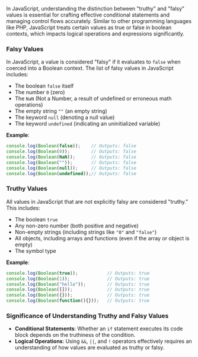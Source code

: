 In JavaScript, understanding the distinction between "truthy" and "falsy" values is essential for crafting effective conditional statements and managing control flows accurately. Similar to other programming languages like PHP, JavaScript treats certain values as true or false in boolean contexts, which impacts logical operations and expressions significantly.

### Falsy Values
In JavaScript, a value is considered "falsy" if it evaluates to `false` when coerced into a Boolean context. The list of falsy values in JavaScript includes:
- The boolean `false` itself
- The number `0` (zero)
- The `NaN` (Not a Number, a result of undefined or erroneous math operations)
- The empty string `""` (an empty string)
- The keyword `null` (denoting a null value)
- The keyword `undefined` (indicating an uninitialized variable)

**Example**:
```js
console.log(Boolean(false));    // Outputs: false
console.log(Boolean(0));        // Outputs: false
console.log(Boolean(NaN));      // Outputs: false
console.log(Boolean(""));       // Outputs: false
console.log(Boolean(null));     // Outputs: false
console.log(Boolean(undefined));// Outputs: false
```

### Truthy Values
All values in JavaScript that are not explicitly falsy are considered "truthy." This includes:
- The boolean `true`
- Any non-zero number (both positive and negative)
- Non-empty strings (including strings like `"0"` and `"false"`)
- All objects, including arrays and functions (even if the array or object is empty)
- The symbol type

**Example**:
```js
console.log(Boolean(true));           // Outputs: true
console.log(Boolean(1));              // Outputs: true
console.log(Boolean("hello"));        // Outputs: true
console.log(Boolean([]));             // Outputs: true
console.log(Boolean({}));             // Outputs: true
console.log(Boolean(function(){}));   // Outputs: true
```

### Significance of Understanding Truthy and Falsy Values
- **Conditional Statements**: Whether an `if` statement executes its code block depends on the truthiness of the condition.
- **Logical Operations**: Using `&&`, `||`, and `!` operators effectively requires an understanding of how values are evaluated as truthy or falsy.